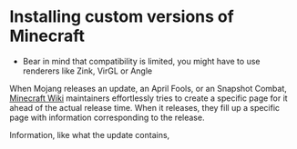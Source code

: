 # Installing custom versions of Minecraft
* Bear in mind that compatibility is limited, you might have to use renderers like Zink, VirGL or Angle

When Mojang releases an update, an April Fools, or an Snapshot Combat, [Minecraft Wiki]() maintainers effortlessly tries to create a specific page for it ahead of the actual release time. When it releases, they fill up a specific page with information corresponding to the release.

Information, like what the update contains, 